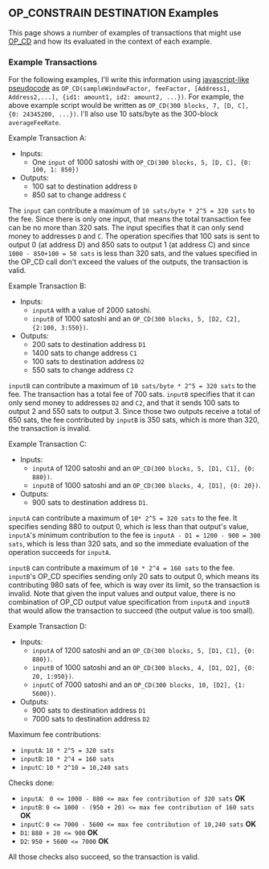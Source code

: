 ## OP_CONSTRAIN DESTINATION Examples

This page shows a number of examples of transactions that might use [OP_CD](bip-constraindestination.md) and how its evaluated in the context of each example.

### Example Transactions

For the following examples, I'll write this information using [javascript-like pseudocode](../notation.md) as `OP_CD(sampleWindowFactor, feeFactor, [Address1, Address2,...], {id1: amount1, id2: amount2, ...})`. For example, the above example script would be written as `OP_CD(300 blocks, 7, [D, C], {0: 24345200, ...})`. I'll also use 10 sats/byte as the 300-block `averageFeeRate`.

Example Transaction A:

* Inputs:
  * One `input` of 1000 satoshi with `OP_CD(300 blocks, 5, [D, C], {0: 100, 1: 850})`
* Outputs:
  * 100 sat to destination address `D`
  * 850 sat to change address `C`

The `input` can contribute a maximum of `10 sats/byte * 2^5 = 320 sats` to the fee. Since there is only one input, that means the total transaction fee can be no more than 320 sats. The input specifies that it can only send money to addresses `D` and `C`. The operation specifies that 100 sats is sent to output 0 (at address D) and 850 sats to output 1 (at address C) and since `1000 - 850+100 = 50 sats` is less than 320 sats, and the values specified in the OP_CD call don't exceed the values of the outputs, the transaction is valid.

Example Transaction B:

* Inputs:
  * `inputA` with a value of 2000 satoshi.
  * `inputB` of 1000 satoshi and an `OP_CD(300 blocks, 5, [D2, C2], {2:100, 3:550})`.
* Outputs:
  * 200 sats to destination address `D1`
  * 1400 sats to change address `C1`
  * 100 sats to destination address `D2`
  * 550 sats to change address `C2`

`inputB` can contribute a maximum of `10 sats/byte * 2^5 = 320 sats` to the fee. The transaction has a total fee of 700 sats. `inputB` specifies that it can only send money to addresses `D2` and `C2`, and that it sends 100 sats to output 2 and 550 sats to output 3. Since those two outputs receive a total of 650 sats, the fee contributed by `inputB` is 350 sats, which is more than 320, the transaction is invalid.

Example Transaction C:

* Inputs:
  * `inputA` of 1200 satoshi and an `OP_CD(300 blocks, 5, [D1, C1], {0: 880})`.
  * `inputB` of 1000 satoshi and an `OP_CD(300 blocks, 4, [D1], {0: 20})`.
* Outputs:
  * 900 sats to destination address `D1`.

`inputA` can contribute a maximum of `10* 2^5 = 320 sats` to the fee. It specifies sending 880 to output 0, which is less than that output's value, `inputA`'s minimum contribution to the fee is `inputA - D1 = 1200 - 900 = 300 sats`, which is less than 320 sats, and so the immediate evaluation of the operation succeeds for `inputA`.

`inputB` can contribute a maximum of `10 * 2^4 = 160 sats` to the fee. `inputB`'s OP_CD specifies sending only 20 sats to output 0, which means its contributing 980 sats of fee, which is way over its limit, so the transaction is invalid. Note that given the input values and output value, there is no combination of OP_CD output value specification from `inputA` and `inputB` that would allow the transaction to succeed (the output value is too small). 

Example Transaction D:

* Inputs:
  * `inputA` of 1200 satoshi and an `OP_CD(300 blocks, 5, [D1, C1], {0: 880})`.
  * `inputB` of 1000 satoshi and an `OP_CD(300 blocks, 4, [D1, D2], {0: 20, 1:950})`.
  * `inputC` of 7000 satoshi and an `OP_CD(300 blocks, 10, [D2], {1: 5600})`.
* Outputs:
  * 900 sats to destination address `D1`
  * 7000 sats to destination address `D2`

Maximum fee contributions:

* `inputA`:  `10 * 2^5 = 320 sats` 
* `inputB`: `10 * 2^4 = 160 sats`
* `inputC`: `10 * 2^10 = 10,240 sats`

Checks done:

* `inputA`: ` 0 <= 1000 - 880 <= max fee contribution of 320 sats` **OK**
* `inputB`: `0 <= 1000 - (950 + 20) <= max fee contribution of 160 sats` **OK**
* `inputC`: `0 <= 7000 - 5600 <= max fee contribution of 10,240 sats` **OK**
* `D1`: `880 + 20 <= 900` **OK**
* `D2`: `950 + 5600 <= 7000` **OK**

All those checks also succeed, so the transaction is valid.